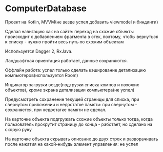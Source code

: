 # ComputerDatabase
Проект на Kotlin, MVVM(не везде успел добавить viewmodel и биндинги)

Сделал навигацию как на сайте: переход на схожие объекты происходит с добавлением фрагмента в стек, поэтому, чтобы вернуться к списку  - нужно пройти весь путь по схожим объектам

Используется Dagger 2, RxJava.

Ландшафтная ориентация работает, данные сохраняются.

Оффлайн работа: успел только сделать кэширование детализацию компьютеров(используется Room)

Индикатор загрузки везде(подгрузки списка компов и похожих объектов), кроме экрана детализации компьютера(не успел)

Предусмотреть сохранение текущей страницы для списка, при свернутом приложении и недостатке памяти:
при свернутом - сохраняется, при недостатке памяти не сделал.

На карточке объекта подгружать схожие объекты только тогда, когда пользователь прокрутит страницу до конца - работает, но сделано на скорую руку

На карточке объекта скрывать описание до двух строк и разворачивать после нажатия на какой-нибудь элемент управления: не успел
